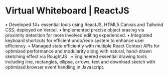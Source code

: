 # Virtual Whiteboard | ReactJS
• Developed 14+ essential tools using ReactJS, HTML5 Canvas and Tailwind CSS, deployed on Vercel. 
• Implemented precise object erasing via proximity detection for more involved editing experienced. 
• Integrated keyboard shortcuts for efficient undo/redo system to enhance user efficiency. 
• Managed state efficiently with multiple React Context APIs for optimized performance and modularity along
with natural, hand-drawn sketching effect via RoughtJS . 
• Engineered essential drawing tools including line, rectangles, ellipse, arrows, text and download sketch
with optimized browser event handling in Javascript.